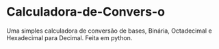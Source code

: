 # Calculadora-de-Convers-o
Uma simples calculadora de conversão de bases, Binária, Octadecimal e Hexadecimal para Decimal. Feita em python.
